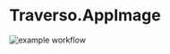 # Traverso.AppImage

![example workflow](https://github.com/nx-appbuild-hub/Traverso.AppImage//actions/workflows/makefile.yml/badge.svg)
